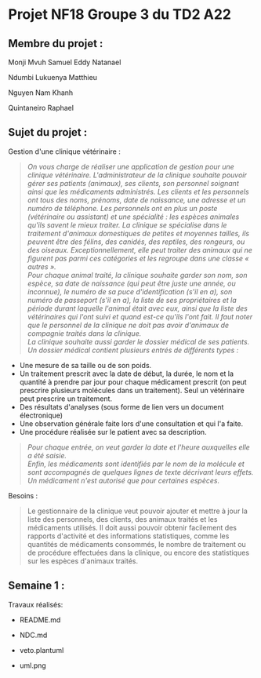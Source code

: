 # Projet NF18 Groupe 3 du TD2 A22
## Membre du projet :
Monji Mvuh Samuel Eddy Natanael

Ndumbi Lukuenya Matthieu

Nguyen Nam Khanh

Quintaneiro Raphael


## Sujet du projet :
Gestion d'une clinique vétérinaire :

> *On vous charge de réaliser une application de gestion pour une clinique vétérinaire. L'administrateur de la clinique souhaite pouvoir gérer ses patients (animaux), ses clients, son personnel soignant ainsi que les médicaments administrés. Les clients et les personnels ont tous des noms, prénoms, date de naissance, une adresse et un numéro de téléphone. Les personnels ont en plus un poste (vétérinaire ou assistant) et une spécialité : les espèces animales qu'ils savent le mieux traiter. La clinique se spécialise dans le traitement d'animaux domestiques de petites et moyennes tailles, ils peuvent être des félins, des canidés, des reptiles, des rongeurs, ou des oiseaux. Exceptionnellement, elle peut traiter des animaux qui ne figurent pas parmi ces catégories et les regroupe dans une classe « autres ». <br>
Pour chaque animal traité, la clinique souhaite garder son nom, son espèce, sa date de naissance (qui peut être juste une année, ou inconnue), le numéro de sa puce d'identification (s'il en a), son numéro de passeport (s'il en a), la liste de ses propriétaires et la période durant laquelle l'animal était avec eux, ainsi que la liste des vétérinaires qui l'ont suivi et quand est-ce qu'ils l'ont fait. Il faut noter que le personnel de la clinique ne doit pas avoir d'animaux de compagnie traités dans la clinique.<br>
La clinique souhaite aussi garder le dossier médical de ses patients. Un dossier médical contient plusieurs entrés de différents types :*

+ Une mesure de sa taille ou de son poids. 
+ Un traitement prescrit avec la date de début, la durée, le nom et la quantité à prendre par jour pour chaque médicament prescrit (on peut prescrire plusieurs molécules dans un traitement). Seul un vétérinaire peut prescrire un traitement.
+ Des résultats d'analyses (sous forme de lien vers un document électronique)
+ Une observation générale faite lors d'une consultation et qui l'a faite.
+ Une procédure réalisée sur le patient avec sa description.

> *Pour chaque entrée, on veut garder la date et l'heure auxquelles elle a été saisie.<br>
Enfin, les médicaments sont identifiés par le nom de la molécule et sont accompagnés de quelques lignes de texte décrivant leurs effets. Un médicament n'est autorisé que pour certaines espèces.*

Besoins :
> Le gestionnaire de la clinique veut pouvoir ajouter et mettre à jour la liste des personnels, des clients, des animaux traités et les médicaments utilisés. Il doit aussi pouvoir obtenir facilement des rapports d'activité et des informations statistiques, comme les quantités de médicaments consommés, le nombre de traitement ou de procédure effectuées dans la clinique, ou encore des statistiques sur les espèces d'animaux traités.



## Semaine 1 :
Travaux réalisés: 
+ README.md

+ NDC.md

+ veto.plantuml

+ uml.png


